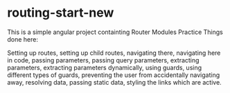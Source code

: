# routing-start-new
This is a simple angular project containting Router Modules Practice
Things done here:

Setting up routes, setting up child routes, navigating there, navigating here in code, 
passing parameters, passing query parameters, extracting parameters, extracting parameters dynamically, 
using guards, using different types of guards, 
preventing the user from accidentally navigating away, 
resolving data, passing static data, styling the links which are active.
